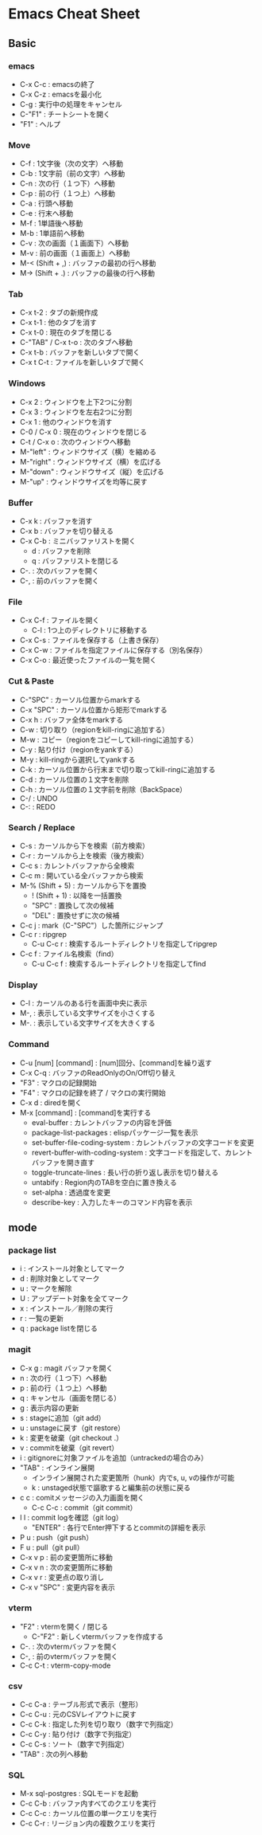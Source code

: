# Emacs Cheat Sheet

## Basic

### emacs
- C-x C-c : emacsの終了
- C-x C-z : emacsを最小化
- C-g : 実行中の処理をキャンセル
- C-"F1" : チートシートを開く
- "F1" : ヘルプ

### Move
- C-f : 1文字後（次の文字）へ移動
- C-b : 1文字前（前の文字）へ移動
- C-n : 次の行（１つ下）へ移動
- C-p : 前の行（１つ上）へ移動
- C-a : 行頭へ移動
- C-e : 行末へ移動
- M-f : 1単語後へ移動
- M-b : 1単語前へ移動
- C-v : 次の画面（１画面下）へ移動
- M-v : 前の画面（１画面上）へ移動
- M-< (Shift + ,) : バッファの最初の行へ移動
- M-> (Shift + .) : バッファの最後の行へ移動

### Tab
- C-x t-2 : タブの新規作成
- C-x t-1 : 他のタブを消す
- C-x t-0 : 現在のタブを閉じる
- C-"TAB" / C-x t-o : 次のタブへ移動
- C-x t-b : バッファを新しいタブで開く
- C-x t C-t : ファイルを新しいタブで開く

### Windows
- C-x 2 : ウィンドウを上下2つに分割
- C-x 3 : ウィンドウを左右2つに分割
- C-x 1 : 他のウィンドウを消す
- C-0 / C-x 0 : 現在のウィンドウを閉じる
- C-t / C-x o : 次のウィンドウへ移動
- M-"left" : ウィンドウサイズ（横）を縮める
- M-"right" : ウィンドウサイズ（横）を広げる
- M-"down" : ウィンドウサイズ（縦）を広げる
- M-"up" : ウィンドウサイズを均等に戻す

### Buffer
- C-x k : バッファを消す
- C-x b : バッファを切り替える
- C-x C-b : ミニバッファリストを開く
  - d : バッファを削除
  - q : バッファリストを閉じる
- C-. : 次のバッファを開く
- C-, : 前のバッファを開く

### File
- C-x C-f : ファイルを開く
  - C-l : 1つ上のディレクトリに移動する
- C-x C-s : ファイルを保存する（上書き保存）
- C-x C-w : ファイルを指定ファイルに保存する（別名保存）
- C-x C-o : 最近使ったファイルの一覧を開く

### Cut & Paste
- C-"SPC" : カーソル位置からmarkする
- C-x "SPC" : カーソル位置から矩形でmarkする
- C-x h : バッファ全体をmarkする
- C-w : 切り取り（regionをkill-ringに追加する）
- M-w : コピー（regionをコピーしてkill-ringに追加する）
- C-y : 貼り付け（regionをyankする）
- M-y : kill-ringから選択してyankする
- C-k : カーソル位置から行末まで切り取ってkill-ringに追加する
- C-d : カーソル位置の１文字を削除
- C-h : カーソル位置の１文字前を削除（BackSpace）
- C-/ : UNDO
- C-: : REDO

### Search / Replace
- C-s : カーソルから下を検索（前方検索）
- C-r : カーソルから上を検索（後方検索）
- C-c s : カレントバッファから全検索
- C-c m : 開いている全バッファから検索
- M-% (Shift + 5) : カーソルから下を置換
  - ! (Shift + 1) : 以降を一括置換
  - "SPC" : 置換して次の候補
  - "DEL" : 置換せずに次の候補
- C-c j : mark（C-"SPC"）した箇所にジャンプ
- C-c r : ripgrep
  - C-u C-c r : 検索するルートディレクトリを指定してripgrep
- C-c f : ファイル名検索（find）
  - C-u C-c f : 検索するルートディレクトリを指定してfind

### Display
- C-l : カーソルのある行を画面中央に表示
- M-, : 表示している文字サイズを小さくする
- M-. : 表示している文字サイズを大きくする

### Command
- C-u [num] [command] : [num]回分、[command]を繰り返す
- C-x C-q : バッファのReadOnlyのOn/Off切り替え
- "F3" : マクロの記録開始
- "F4" : マクロの記録を終了 / マクロの実行開始
- C-x d : diredを開く
- M-x [command] : [command]を実行する
  - eval-buffer : カレントバッファの内容を評価
  - package-list-packages : elispパッケージ一覧を表示
  - set-buffer-file-coding-system : カレントバッファの文字コードを変更
  - revert-buffer-with-coding-system : 文字コードを指定して、カレントバッファを開き直す
  - toggle-truncate-lines : 長い行の折り返し表示を切り替える
  - untabify : Region内のTABを空白に置き換える
  - set-alpha : 透過度を変更
  - describe-key : 入力したキーのコマンド内容を表示
<!---
    - rg :: ripgrep
    - sgml-pretty-print :: XMLファイルの整形
-->

## mode

### package list
- i : インストール対象としてマーク
- d : 削除対象としてマーク
- u : マークを解除
- U : アップデート対象を全てマーク
- x : インストール／削除の実行
- r : 一覧の更新
- q : package listを閉じる

### magit
- C-x g : magit バッファを開く
- n : 次の行（１つ下）へ移動
- p : 前の行（１つ上）へ移動
- q : キャンセル（画面を閉じる）
- g : 表示内容の更新
- s : stageに追加（git add）
- u : unstageに戻す（git restore）
- k : 変更を破棄（git checkout .）
- v : commitを破棄（git revert）
- i : gitignoreに対象ファイルを追加（untrackedの場合のみ）
- "TAB" : インライン展開
  - インライン展開された変更箇所（hunk）内でs, u, vの操作が可能
  - k : unstaged状態で謳歌すると編集前の状態に戻る
- c c : comitメッセージの入力画面を開く
  - C-c C-c : commit（git commit）
- l l : commit logを確認（git log）
  - "ENTER" : 各行でEnter押下するとcommitの詳細を表示
- P u : push（git push）
- F u : pull（git pull）
- C-x v p : 前の変更箇所に移動
- C-x v n : 次の変更箇所に移動
- C-x v r : 変更点の取り消し
- C-x v "SPC" : 変更内容を表示

### vterm
- "F2" : vtermを開く / 閉じる
  - C-"F2" : 新しくvtermバッファを作成する
- C-. : 次のvtermバッファを開く
- C-, : 前のvtermバッファを開く
- C-c C-t : vterm-copy-mode

### csv
- C-c C-a : テーブル形式で表示（整形）
- C-c C-u : 元のCSVレイアウトに戻す
- C-c C-k : 指定した列を切り取り（数字で列指定）
- C-c C-y : 貼り付け（数字で列指定）
- C-c C-s : ソート（数字で列指定）
- "TAB" : 次の列へ移動

### SQL
- M-x sql-postgres : SQLモードを起動
- C-c C-b : バッファ内すべてのクエリを実行
- C-c C-c : カーソル位置の単一クエリを実行
- C-c C-r : リージョン内の複数クエリを実行


<!---
* dired
- n :: 次のディレクトリへ移動
- p :: 前のディレクトリへ移動
- FILE <ENT> :: 指定したファイルを別のウィンドウで開く
- DIR <ENT> :: １階層下のディレクトリへ移動
- j :: １階層上のディレクトリへ移動
- i :: サブディレクトリを展開
- <TAB> :: サブディレクトリを閉じる
- g :: 一覧の最新化
- s :: 一覧のソート
- m :: 対象をマーク
  - u :: 対象のマークを解除
  - U :: 全てのマークを解除
  - C :: マークされた対象をコピー
  - R :: マークされた対象を移動
  - D :: マークされた対象を削除
- + :: ディレクトリを作成
- q :: diredを閉じる
- r :: エディタモード（wdired）
  - C-c C-c :: 変更結果を反映
  - C-c C-g :: 変更結果を破棄
* view
- l :: 1文字後（次の文字）へ移動
- h :: 1文字前（前の文字）へ移動
- j :: 次の行（１つ下）へ移動
- k :: 前の行（１つ上）へ移動
- n :: 次の画面（１画面下）へ移動
- p :: 前の画面（１画面上）へ移動
- s :: カーソルから下を検索（前方検索）
- r :: カーソルから上を検索（後方検索） 
-->
